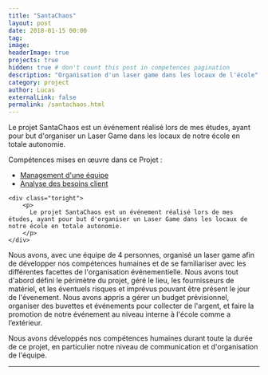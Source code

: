 ```yaml
---
title: "SantaChaos"
layout: post
date: 2018-01-15 00:00
tag:
image:
headerImage: true
projects: true
hidden: true # don't count this post in competences pagination
description: "Organisation d'un laser game dans les locaux de l'école"
category: project
author: Lucas
externalLink: false
permalink: /santachaos.html
---
```



Le projet SantaChaos est un événement réalisé lors de mes études, ayant pour but d'organiser un Laser Game dans les locaux de notre école en totale autonomie.

Compétences mises en œuvre dans ce Projet :

- [Management d'une équipe]({{site.url}}/myportfolio/team)
- [Analyse des besoins client]({{site.url}}/myportfolio/analyse-besoin)


<div class="side-by-side">

    <div class="toright">
        <p>
          Le projet SantaChaos est un événement réalisé lors de mes études, ayant pour but d'organiser un Laser Game dans les locaux de notre école en totale autonomie.
        </p>
    </div>
</div>

Nous avons, avec une équipe de 4 personnes, organisé un laser game afin de développer nos compétences humaines et de se familiariser avec les différentes facettes de l'organisation événementielle.
Nous avons tout d'abord défini le périmètre du projet, géré le lieu, les fournisseurs de matériel, et les éventuels risques et imprévus pouvant être présent le jour de l'évenement.
Nous avons appris a gérer un budget prévisionnel, organiser des buvettes et événements pour collecter de l'argent, et faire la promotion de notre événement au niveau interne à l'école comme a l’extérieur.

Nous avons développés nos compétences humaines durant toute la durée de ce projet, en particulier notre niveau de communication et d'organisation de l'équipe.

---

